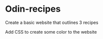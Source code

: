 # Odin-recipes
Create a basic website that outlines 3 recipes 

Add CSS to create some color to the website